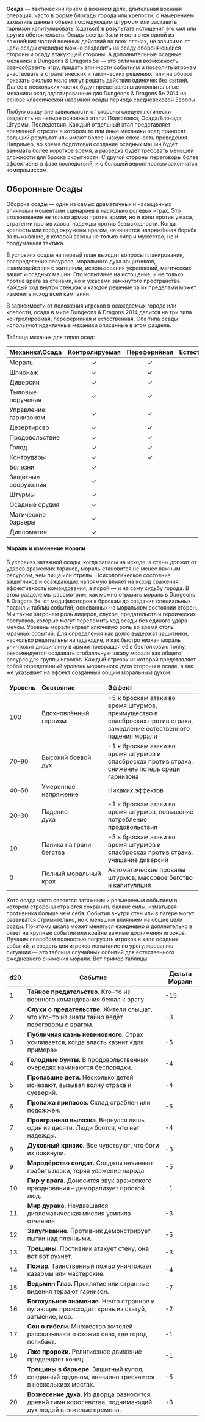 **Осада** — тактический приём в военном деле, длительная военная операция, часто в форме блокады города или крепости, с намерением захватить данный объект последующим штурмом или заставить гарнизон капитулировать (сдаться) в результате истощения его сил или других обстоятельств. Осады всегда были и остаются одной из важнейших частей военных действий во  всех планах, не зависимо от цели осады очевидно можно разделить на осаду обороняющейся стороны и осаду атакующей стороны. А дополнительные осадные механики в Dungeons & Dragons 5e — это отличная возможность разнообразить игру, придать эпичности событиям и позволить игрокам участвовать в стратегических и тактических решениях, или на оборот показать сколько мало могут решать действия одиночек без связей. Далее в нескольких частях будут представлены дополнительные механики осад адаптированные для Dungeons & Dragons 5e 2014 на основе классической наземной осады периода средневековой Европы.   

Любую осаду вне зависимости от стороны следует логически разделять на четыре основных этапа: Подготовка, Осада/Блокада, Штурмы, Последствия. Каждый отдельный этап представляет временной отрезок в котором те или иные механики осад приносят больший результат или имеют более низкую сложность проведения. Например, во время подготовки создание осадных машин будет занимать более короткое время, а разведка будет требовать меньшей сложности для броска скрытности. С другой стороны переговоры более эффективны в фазе последствий, и с большей вероятностью закончатся компромиссом. 

## Оборонные Осады
Оборона осады — один из самых драматичных и насыщенных эпичными моментами сценариев в настольно ролевых играх. Это столкновение не только армии против армии, но и воли против ужаса, стратегии против хаоса, надежды против безысходности. Когда крепость или город окружены врагом, начинается напряжённая борьба за выживание, в которой важны не только сила и мужество, но и продуманная тактика.

В условиях осады на первый план выходят вопросы планирования, распределения ресурсов, морального духа защитников, взаимодействия с жителями, использования укреплений, магических защит и осадных машин. Это испытание на истощение, и не только против врага за стенами, но и ужасами замкнутого пространства. Каждый ход внутри стен,как и каждое решение за их пределами  может изменить исход всей кампании.

В зависимости от положения игроков в осаждаемых городе или крепости, осада в мире Dungeons & Dragons 2014 делится на три типа контролироемая, переферийная и естественная. Оба типа осады используют идентичные механики описанные в этом разделе.

Таблица механик для типов осад:

| Механика\Осада        | Контролируемая | Переферийная | Естественная |
| :-------------------- | :------------: | :--------: | :----------: |
| Мораль                |       ✓        |     ✓      |      ✓       |
| Шпионаж               |       ✓        |     ✓      |      ✓       |
| Диверсии              |       ✓        |     ✓      |      ✓       |
| Тыловые поручения    |       ✓        |     ✓      |      ✓       |
| Управление гарнизоном |       ✓        |     ✓      |              |
| Дезертирсво           |       ✓        |     ✓      |              |
| Продовольствие        |       ✓        |     ✓      |              |
| Голод                 |       ✓        |     ✓      |              |
| Контрудары            |       ✓        |     ✓      |              |
| Болезни               |       ✓        |            |              |
| Защитные сооружения   |       ✓        |            |              |
| Штурмы                |       ✓        |            |              |
| Осадные орудия        |       ✓        |            |              |
| Магические барьеры    |       ✓        |            |              |
| Дипломатия            |       ✓        |            |              |

#### Мораль и изменение морали 
В условиях затяжной осады, когда запасы на исходе, а стены дрожат от ударов вражеских таранов, мораль становится не менее важным ресурсом, чем пища или стрелы. Психологическое состояние защитников и осаждающих напрямую влияет на исход сражения, эффективность командования, а порой — и на саму судьбу города. В этом разделе мы рассмотрим, как можно отразить мораль в  Dungeons & Dragons 5е: от модификаторов к броскам до создания специальных правил и таблиц событий, основанных на моральном состоянии сторон. Мы также затронем роль лидеров, слухов, предательств и героических поступков, которые могут переломить ход осады без единого удара мечом. 
Уровень морали играет ключевую роль во время столь мрачных событий. Для определения как долго выдержат защитники, насколько решительны нападающие, и как быстро низкая мораль уничтожит дисциплину в армии превращая её в бестолковую толпу, рекомендуется создавать стобалльную шкалу морали как общего ресурса для группы игроков. Каждый отрезок из которой представляет собой определенный уровень морального духа стороны в осаде, а так же указывает на эффект созданный общим моральным духом. 

| Уровень | Состояние                | Эффект 	                                                                                                             |
|:--------|:-------------------------|:----------------------------------------------------------------------------------------------------------------------|
| 100     | Вдохновлённый героизм    | +5 к броскам атаки во время штурмов, преимущество в спасбросках против страха, замедление естественного падения морали|
| 70–90   | Высокий боевой дух       | +1 к броскам атаки во время штурмов и спасбросках против страха, снижение потерь среди гарнизона                      |
| 40–60   | Умеренное напряжение     | Никаких эффектов                                                                                                      |
| 20–30   | Падение духа             | -1 к броскам атаки во время штурмов, повышение потребление продовольствия                                             |
| 10      | Паника на грани бегства  | -3 к броскам атаки во время штурмов и спасбросках против страха, учащение диверсий                                    |
| 0       | Полный моральный крах    | Автоматические провалы штурмов, массовое бегство и капитуляция                                                        |

Хотя осада часто является затяжным и размереным событием в котором стророны страются сохранить баланс силы, изматывая противника больше чем себя. События внутри стен или в лагере могут развиватся стримительно, но с меньшим влиянием на общие цели осады. По-этому шкала может меняться ежедневно и доплнительно в ответ на крупные события или крайне важные достижения игроков. Лучшим способом полностью погрузить игроков в хаос осадных событий, и создать для игроков испытание по урегулированию ситуации — это таблица случайных событий для естественного ежедневного снижения морали. Вот пример таблицы:

| d20 | Событие                                                                                                     | Дельта Морали |
| --- | ----------------------------------------------------------------------------------------------------------- | ------------- |
| 1   | **Тайное предательство.** Кто-то из военного командования бежал к врагу.                                    | -15           |
| 2   | **Слухи о предательстве.** Жители слышат, что кто-то из знати тайно ведёт переговоры с врагом.              | -3            |
| 3   | **Публичная казнь невиновного.** Страх усиливается, когда власть казнит «для примера»                       | -5            |
| 4   | **Голодные бунты.** В продовольственных очередях начинаются беспорядки.                                     | -4            |
| 5   | **Пропавшие дети.** Несколько детей исчезают, вызывая волну страха и суеверий.                              | -4            |
| 6   | **Пропажа припасов.** Склад ограблен или подожжён.                                                          | -6            |
| 7   | **Проигранная вылазка**. Вернулся лишь один из десяти. Люди боятся, что нет надежды.                        | -4            |
| 8   | **Духовный кризис.** Все чувствуют, что боги их покинули.                                                   | -3            |
| 9   | **Мародёрство солдат.** Солдаты начинают грабить лавки, теряя уважение народа.                              | -5            |
| 10  | **Пир у врага.** Доносится звук вражеского празднования – деморализует простой люд.                         | -1            |
| 11  | **Мир дурака.** Неудавшаяся дипломатическая миссия усилила отчаяние.                                        | -3            |
| 12  | **Запугивание.** Противник демонстрирует пытки над пленными.                                                | -5             |
| 13  | **Трещины.** Противник атакует стену, она вот вот рухнет.                                                   | -3            |
| 14  | **Пожар.** Таинственный пожар уничтожает казармы или мастерские.                                            | -4            |
| 15  | **Ведьмин Глаз.** Проклятие или странные видения терзают гарнизон.                                          | -7            |
| 16  | **Богохульное знамение.** Нечто странное и пугающее происходит: кровь из статуй, затмение, мор.             | -2            |
| 17  | **Сон о гибели.** Множество жителей рассказывают о схожих снах, где город погибает.                         | -1            |
| 18  | **Лже пророки.** Религиозное движение предвещает конец.                                                     | -1            |
| 19  | **Трещины в барьере**. Защитный купол, созданный орденом, внезапно трескается в несколькизх местах.         | -5            |
| 20  | **Вознесение духа.** Из дворца разносится древнй гимн королевства, поднимающий дух людей в тяжелые времена. | +3            |







